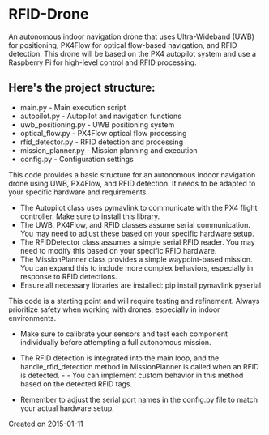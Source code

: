 # RFID-Drone

An autonomous indoor navigation drone that uses Ultra-Wideband (UWB) for positioning, PX4Flow for optical flow-based navigation, and RFID detection. This drone will be based on the PX4 autopilot system and use a Raspberry Pi for high-level control and RFID processing.

## Here's the project structure:
- main.py - Main execution script
- autopilot.py - Autopilot and navigation functions
- uwb_positioning.py - UWB positioning system
- optical_flow.py - PX4Flow optical flow processing
- rfid_detector.py - RFID detection and processing
- mission_planner.py - Mission planning and execution
- config.py - Configuration settings

This code provides a basic structure for an autonomous indoor navigation drone using UWB, PX4Flow, and RFID detection. It needs to be adapted to your specific hardware and requirements.

- The Autopilot class uses pymavlink to communicate with the PX4 flight controller. Make sure to install this library.
- The UWB, PX4Flow, and RFID classes assume serial communication. You may need to adjust these based on your specific hardware setup.
- The RFIDDetector class assumes a simple serial RFID reader. You may need to modify this based on your specific RFID hardware.
- The MissionPlanner class provides a simple waypoint-based mission. You can expand this to include more complex behaviors, especially in response to RFID detections.
- Ensure all necessary libraries are installed:
        pip install pymavlink pyserial

This code is a starting point and will require testing and refinement. Always prioritize safety when working with drones, especially in indoor environments.

- Make sure to calibrate your sensors and test each component individually before attempting a full autonomous mission.
- The RFID detection is integrated into the main loop, and the handle_rfid_detection method in MissionPlanner is called when an RFID is detected. - - You can implement custom behavior in this method based on the detected RFID tags.

- Remember to adjust the serial port names in the config.py file to match your actual hardware setup.


Created on 2015-01-11